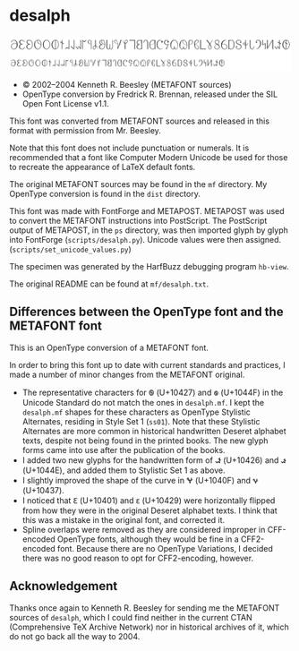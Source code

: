 # desalph

![](https://raw.githubusercontent.com/ctrlcctrlv/desalph/main/specimens/desalph.png)

* © 2002–2004 Kenneth R. Beesley (METAFONT sources)
* OpenType conversion by Fredrick R. Brennan, released under the SIL Open Font License v1.1.

This font was converted from METAFONT sources and released in this format with permission from Mr. Beesley.

Note that this font does not include punctuation or numerals. It is recommended that a font like Computer Modern Unicode be used for those to recreate the appearance of LaTeX default fonts.

The original METAFONT sources may be found in the `mf` directory. My OpenType conversion is found in the `dist` directory.

This font was made with FontForge and METAPOST. METAPOST was used to convert the METAFONT instructions into PostScript. The PostScript output of METAPOST, in the `ps` directory, was then imported glyph by glyph into FontForge (`scripts/desalph.py`). Unicode values were then assigned. (`scripts/set_unicode_values.py`)

The specimen was generated by the HarfBuzz debugging program `hb-view`.

The original README can be found at `mf/desalph.txt`.

## Differences between the OpenType font and the METAFONT font

This is an OpenType conversion of a METAFONT font.

In order to bring this font up to date with current standards and practices, I made a number of minor changes from the METAFONT original.

* The representative characters for 𐐧 (U+10427) and 𐑏 (U+1044F) in the Unicode Standard do not match the ones in `desalph.mf`. I kept the `desalph.mf` shapes for these characters as OpenType Stylistic Alternates, residing in Style Set 1 (`ss01`). Note that these Stylistic Alternates are more common in historical handwritten Deseret alphabet texts, despite not being found in the printed books. The new glyph forms came into use after the publication of the books.
* I added two new glyphs for the handwritten form of 𐐦 (U+10426) and 𐑎 (U+1044E), and added them to Stylistic Set 1 as above.
* I slightly improved the shape of the curve in 𐐏 (U+1040F) and 𐐷 (U+10437).
* I noticed that 𐐁 (U+10401) and 𐐩 (U+10429) were horizontally flipped from how they were in the original Deseret alphabet texts. I think that this was a mistake in the original font, and corrected it.
* Spline overlaps were removed as they are considered improper in CFF-encoded OpenType fonts, although they would be fine in a CFF2-encoded font. Because there are no OpenType Variations, I decided there was no good reason to opt for CFF2-encoding, however.

## Acknowledgement

Thanks once again to Kenneth R. Beesley for sending me the METAFONT sources of `desalph`, which I could find neither in the current CTAN (Comprehensive TeX Archive Network) nor in historical archives of it, which do not go back all the way to 2004.
